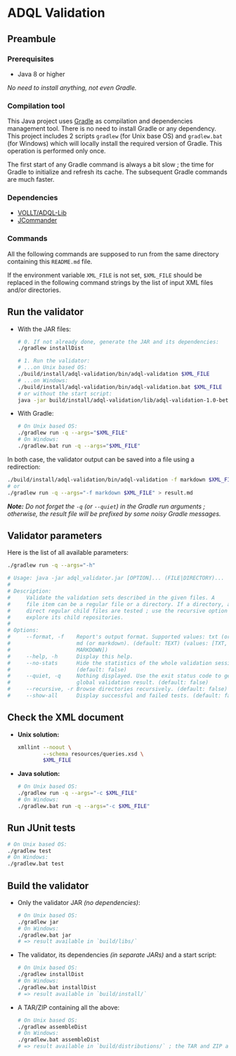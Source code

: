 # ADQL Validation



## Preambule

### Prerequisites

* Java 8 or higher

_No need to install anything, not even Gradle._

### Compilation tool

This Java project uses [Gradle](https://gradle.org/) as compilation and dependencies management tool. There is no need to install Gradle or any dependency. This project includes 2 scripts `gradlew` (for Unix base OS) and `gradlew.bat` (for Windows) which will locally install the required version of Gradle. This operation is performed only once.

The first start of any Gradle command is always a bit slow ; the time for Gradle to initialize and refresh its cache. The subsequent Gradle commands are much faster.

### Dependencies

* [VOLLT/ADQL-Lib](http://cdsportal.u-strasbg.fr/adqltuto/)
* [JCommander](http://jcommander.org/)

### Commands

All the following commands are supposed to run from the same directory containing this `README.md` file.

If the environment variable `XML_FILE` is not set, `$XML_FILE` should be replaced in the following command strings by the list of input XML files and/or directories.



## Run the validator

* With the JAR files:

  ```bash
  # 0. If not already done, generate the JAR and its dependencies:
  ./gradlew installDist
  
  # 1. Run the validator:
  # ...on Unix based OS:
  ./build/install/adql-validation/bin/adql-validation $XML_FILE
  # ...on Windows:
  ./build/install/adql-validation/bin/adql-validation.bat $XML_FILE
  # or without the start script:
  java -jar build/install/adql-validation/lib/adql-validation-1.0-beta.jar $XML_FILE
  ```

* With Gradle:

  ```bash
  # On Unix based OS:
  ./gradlew run -q --args="$XML_FILE"
  # On Windows:
  ./gradlew.bat run -q --args="$XML_FILE"
  ```



In both case, the validator output can be saved into a file using a redirection:

```bash
./build/install/adql-validation/bin/adql-validation -f markdown $XML_FILE > result.md
# or
./gradlew run -q --args="-f markdown $XML_FILE" > result.md
```

_**Note:** Do not forget the `-q` (or `--quiet`) in the Gradle run arguments ; otherwise, the result file will be prefixed by some noisy Gradle messages._



## Validator parameters

Here is the list of all available parameters:

```bash
./gradlew run -q --args="-h"

# Usage: java -jar adql_validator.jar [OPTION]... (FILE|DIRECTORY)...
# 
# Description:
#     Validate the validation sets described in the given files. A 
#     file item can be a regular file or a directory. If a directory, all of its 
#     direct regular child files are tested ; use the recursive option to also 
#     explore its child repositories.
# 
# Options:
#     --format, -f    Report's output format. Supported values: txt (or text), 
#                     md (or markdown). (default: TEXT) (values: [TXT, TEXT, MD, 
#                     MARKDOWN]) 
#     --help, -h      Display this help.
#     --no-stats      Hide the statistics of the whole validation session. 
#                     (default: false)
#     --quiet, -q     Nothing displayed. Use the exit status code to get the 
#                     global validation result. (default: false)
#     --recursive, -r Browse directories recursively. (default: false)
#     --show-all      Display successful and failed tests. (default: false)
```



## Check the XML document

* **Unix solution:**

  ```bash
  xmllint --noout \
          --schema resources/queries.xsd \
          $XML_FILE
  ```

* **Java solution:**

  ```bash
  # On Unix based OS:
  ./gradlew run -q --args="-c $XML_FILE"
  # On Windows:
  ./gradlew.bat run -q --args="-c $XML_FILE"
  ```



## Run JUnit tests

```bash
# On Unix based OS:
./gradlew test
# On Windows:
./gradlew.bat test
```



## Build the validator

* Only the validator JAR _(no dependencies)_:

  ```bash
  # On Unix based OS:
  ./gradlew jar
  # On Windows:
  ./gradlew.bat jar
  # => result available in `build/libs/`
  ```
  
* The validator, its dependencies _(in separate JARs)_ and a start script:

  ```bash
  # On Unix based OS:
  ./gradlew installDist
  # On Windows:
  ./gradlew.bat installDist
  # => result available in `build/install/`
  ```

* A TAR/ZIP containing all the above:

  ```bash
  # On Unix based OS:
  ./gradlew assembleDist
  # On Windows:
  ./gradlew.bat assembleDist
  # => result available in `build/distributions/` ; the TAR and ZIP are the same
  ```